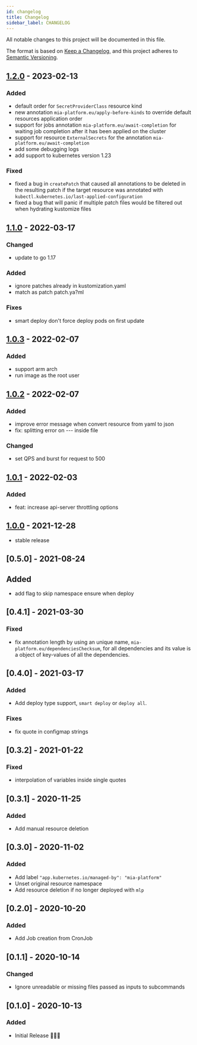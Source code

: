 ```yaml
---
id: changelog
title: Changelog
sidebar_label: CHANGELOG
---
```

All notable changes to this project will be documented in this file.

The format is based on [Keep a Changelog](https://keepachangelog.com/en/1.0.0/),
and this project adheres to [Semantic Versioning](https://semver.org/spec/v2.0.0.html).

## [1.2.0] - 2023-02-13

### Added

- default order for `SecretProviderClass` resource kind
- new annotation `mia-platform.eu/apply-before-kinds` to override default resources application order
- support for jobs annotation `mia-platform.eu/await-completion` for waiting job completion after it has been applied on the cluster
- support for resource `ExternalSecrets` for the annotation `mia-platform.eu/await-completion`
- add some debugging logs
- add support to kubernetes version 1.23

### Fixed

- fixed a bug in `createPatch` that caused all annotations to be deleted in the resulting patch if the target resource was annotated with `kubectl.kubernetes.io/last-applied-configuration`
- fixed a bug that will panic if multiple patch files would be filtered out when hydrating kustomize files

## [1.1.0] - 2022-03-17

### Changed

- update to go 1.17

### Added

- ignore patches already in kustomization.yaml
- match as patch patch.ya?ml

### Fixes

- smart deploy don't force deploy pods on first update

## [1.0.3] - 2022-02-07

### Added

- support arm arch
- run image as the root user

## [1.0.2] - 2022-02-07

### Added

- improve error message when convert resource from yaml to json
- fix: splitting error on --- inside file

### Changed

- set QPS and burst for request to 500

## [1.0.1] - 2022-02-03

### Added

- feat: increase api-server throttling options

## [1.0.0] - 2021-12-28

- stable release

## [0.5.0] - 2021-08-24

## Added

- add flag to skip namespace ensure when deploy

## [0.4.1] - 2021-03-30

### Fixed

- fix annotation length by using an unique name, `mia-platform.eu/dependenciesChecksum`, for all dependencies and its value is a object of key-values of all the dependencies.

## [0.4.0] - 2021-03-17

### Added

- Add deploy type support, `smart deploy` or `deploy all`.

### Fixes

- fix quote in configmap strings

## [0.3.2] - 2021-01-22

### Fixed

- interpolation of variables inside single quotes

## [0.3.1] - 2020-11-25

### Added

- Add manual resource deletion

## [0.3.0] - 2020-11-02

### Added

- Add label `"app.kubernetes.io/managed-by": "mia-platform"`
- Unset original resource namespace
- Add resource deletion if no longer deployed with `mlp`

## [0.2.0] - 2020-10-20

### Added

- Add Job creation from CronJob

## [0.1.1] - 2020-10-14

### Changed

- Ignore unreadable or missing files passed as inputs to subcommands

## [0.1.0] - 2020-10-13

### Added

- Initial Release 🎉🎉🎉

[Unreleased]: https://github.com/mia-platform/mlp/compare/v1.2.0...HEAD
[1.2.0]: https://github.com/mia-platform/mlp/compare/v1.1.0...v1.2.0
[1.1.0]: https://github.com/mia-platform/mlp/compare/v1.0.3...v1.1.0
[1.0.3]: https://github.com/mia-platform/mlp/compare/v1.0.2...v1.0.3
[1.0.2]: https://github.com/mia-platform/mlp/compare/v1.0.1...v1.0.2
[1.0.1]: https://github.com/mia-platform/mlp/compare/v1.0.0...v1.0.1
[1.0.0]: https://github.com/mia-platform/mlp/compare/v1.0.0
